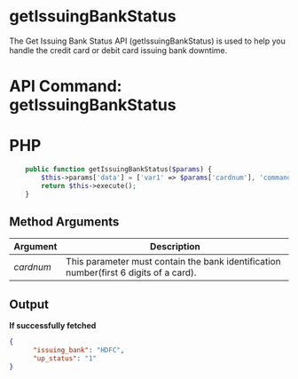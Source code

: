 # getIssuingBankStatus

The Get Issuing Bank Status API (getIssuingBankStatus) is used to help you handle the credit card or debit card issuing bank downtime.

# API Command: getIssuingBankStatus

# PHP

```php
    public function getIssuingBankStatus($params) {
        $this->params['data'] = ['var1' => $params['cardnum'], 'command' => self::GET_ISSUING_BANK_STATUS_API];
        return $this->execute();
    }
```

## Method Arguments

Argument |  Description
------------ | --------------------------
*cardnum* | This parameter must contain the bank identification number(first 6 digits of a card).

## Output

**If successfully fetched**

```json
{
      "issuing_bank": "HDFC",
      "up_status": "1"
}
```
